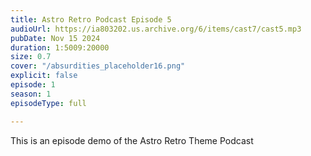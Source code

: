 ```yaml
---
title: Astro Retro Podcast Episode 5
audioUrl: https://ia803202.us.archive.org/6/items/cast7/cast5.mp3
pubDate: Nov 15 2024
duration: 1:5009:20000
size: 0.7
cover: "/absurdities_placeholder16.png"
explicit: false
episode: 1
season: 1
episodeType: full

---
```

This is an episode demo of the Astro Retro Theme Podcast
